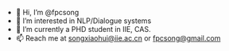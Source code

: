 - 👋 Hi, I’m @fpcsong
- 👀 I’m interested in NLP/Dialogue systems
- 🌱 I’m currently a PHD student in IIE, CAS.
- 📫 Reach me at songxiaohui@iie.ac.cn or fpcsong@gmail.com

<!---
fpcsong/fpcsong is a ✨ special ✨ repository because its `README.md` (this file) appears on your GitHub profile.
You can click the Preview link to take a look at your changes.
--->
